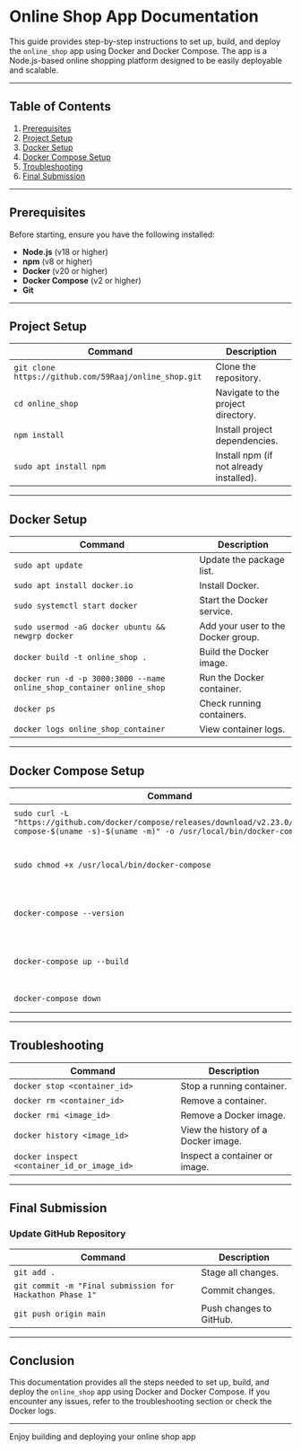 # Online Shop App Documentation

This guide provides step-by-step instructions to set up, build, and deploy the `online_shop` app using Docker and Docker Compose. The app is a Node.js-based online shopping platform designed to be easily deployable and scalable.

---

## **Table of Contents**
1. [Prerequisites](#prerequisites)
2. [Project Setup](#project-setup)
3. [Docker Setup](#docker-setup)
4. [Docker Compose Setup](#docker-compose-setup)
5. [Troubleshooting](#troubleshooting)
6. [Final Submission](#final-submission)

---

## **Prerequisites**
Before starting, ensure you have the following installed:
- **Node.js** (v18 or higher)
- **npm** (v8 or higher)
- **Docker** (v20 or higher)
- **Docker Compose** (v2 or higher)
- **Git**

---

## **Project Setup**
Command | Description
--- | ---
`git clone https://github.com/59Raaj/online_shop.git` | Clone the repository.
`cd online_shop` | Navigate to the project directory.
`npm install` | Install project dependencies.
`sudo apt install npm` | Install npm (if not already installed).

---

## **Docker Setup**
Command | Description
--- | ---
`sudo apt update` | Update the package list.
`sudo apt install docker.io` | Install Docker.
`sudo systemctl start docker` | Start the Docker service.
`sudo usermod -aG docker ubuntu && newgrp docker` | Add your user to the Docker group.
`docker build -t online_shop .` | Build the Docker image.
`docker run -d -p 3000:3000 --name online_shop_container online_shop` | Run the Docker container.
`docker ps` | Check running containers.
`docker logs online_shop_container` | View container logs.

---

## **Docker Compose Setup**
Command | Description
--- | ---
`sudo curl -L "https://github.com/docker/compose/releases/download/v2.23.0/docker-compose-$(uname -s)-$(uname -m)" -o /usr/local/bin/docker-compose` | Install Docker Compose.
`sudo chmod +x /usr/local/bin/docker-compose` | Make Docker Compose executable.
`docker-compose --version` | Verify Docker Compose installation.
`docker-compose up --build` | Start the app using Docker Compose.
`docker-compose down` | Stop the app.

---

## **Troubleshooting**
Command | Description
--- | ---
`docker stop <container_id>` | Stop a running container.
`docker rm <container_id>` | Remove a container.
`docker rmi <image_id>` | Remove a Docker image.
`docker history <image_id>` | View the history of a Docker image.
`docker inspect <container_id_or_image_id>` | Inspect a container or image.

---

## **Final Submission**

### **Update GitHub Repository**
Command | Description
--- | ---
`git add .` | Stage all changes.
`git commit -m "Final submission for Hackathon Phase 1"` | Commit changes.
`git push origin main` | Push changes to GitHub.

-----

## **Conclusion**
This documentation provides all the steps needed to set up, build, and deploy the `online_shop` app using Docker and Docker Compose. If you encounter any issues, refer to the troubleshooting section or check the Docker logs.

---

Enjoy building and deploying your online shop app
